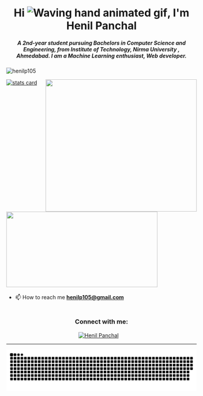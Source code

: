 
<!--### Hi there 👋

**henilp105/henilp105** is a ✨ _special_ ✨ repository because its `README.md` (this file) appears on your GitHub profile.

Here are some ideas to get you started:

- 🔭 I’m currently working on ...
- 🌱 I’m currently learning ...
- 👯 I’m looking to collaborate on ...
- 🤔 I’m looking for help with ...
- 💬 Ask me about ...
- 📫 How to reach me: ...
- 😄 Pronouns: ...
- ⚡ Fun fact: ...
-->

<h1 align="center">Hi <img src="https://raw.githubusercontent.com/nixin72/nixin72/master/wave.gif" 
         alt="Waving hand animated gif"
         height="45"
         width="45" />, I'm Henil Panchal</h1>
<h5 align="center">
A 2nd-year student pursuing Bachelors in Computer Science and Engineering, from Institute of Technology, Nirma University , Ahmedabad. I am a Machine Learning enthusiast, Web developer. 
</h5>
<p align="left"> <img src="https://komarev.com/ghpvc/?username=henilp105&label=Profile%20views&color=0e75b6&style=flat" alt="henilp105" /> </p>
<p>
<a align= "center" href="https://github.com/henilp105">
<img alt= "stats card" height="200px" width="400" src="https://github-readme-streak-stats.herokuapp.com/?user=henilp105&theme=radical">
<img align="right" height="350" width="400" src="https://cdn.dribbble.com/users/2238041/screenshots/4763918/working.gif" /> </a>
</p>
<img height="200px" width="400" src="https://github-readme-stats.vercel.app/api?username=henilp105&count_private=true&theme=radical&show_icons=true" />

- 📫 How to reach me **henilp105@gmail.com**
<br><br>


<h3 align="center">Connect with me:</h3>
<p align="center">
<a href="https://www.linkedin.com/in/henil-panchal-9261b4228/" target="blank"><img align="center" src="https://img.icons8.com/cute-clipart/64/000000/linkedin.png" alt="Henil Panchal" height="50" width="50" /></a>&nbsp;&nbsp;&nbsp;&nbsp;
</p>

<hr>

<p align="center">
  <img src="https://github.com/henilp105/henilp105/raw/main/github-contribution-grid-snake.svg" alt="snake"></center>
</p>
